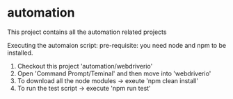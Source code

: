 # automation
This project contains all the automation related projects

Executing the automaion script:
pre-requisite: you need node and npm to be installed.
1) Checkout this project 'automation/webdriverio'
2) Open 'Command Prompt/Teminal' and then move into 'webdriverio'
3) To download all the node modules -> exeute 'npm clean install'
4) To run the test script -> execute 'npm run test'